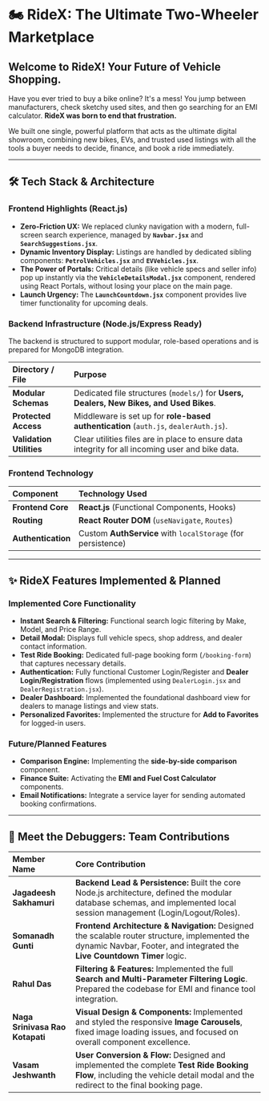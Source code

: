 # 🏍️ RideX: The Ultimate Two-Wheeler Marketplace

## Welcome to RideX! Your Future of Vehicle Shopping.


Have you ever tried to buy a bike online? It's a mess! You jump between manufacturers, check sketchy used sites, and then go searching for an EMI calculator. **RideX was born to end that frustration.**

We built one single, powerful platform that acts as the ultimate digital showroom, combining new bikes, EVs, and trusted used listings with all the tools a buyer needs to decide, finance, and book a ride immediately.

---

## 🛠️ Tech Stack & Architecture

### Frontend Highlights (React.js)
* **Zero-Friction UX:** We replaced clunky navigation with a modern, full-screen search experience, managed by **`Navbar.jsx`** and **`SearchSuggestions.jsx`**.
* **Dynamic Inventory Display:** Listings are handled by dedicated sibling components: **`PetrolVehicles.jsx`** and **`EVVehicles.jsx`**.
* **The Power of Portals:** Critical details (like vehicle specs and seller info) pop up instantly via the **`VehicleDetailsModal.jsx`** component, rendered using React Portals, without losing your place on the main page.
* **Launch Urgency:** The **`LaunchCountdown.jsx`** component provides live timer functionality for upcoming deals.

### Backend Infrastructure (Node.js/Express Ready)
The backend is structured to support modular, role-based operations and is prepared for MongoDB integration.

| Directory / File | Purpose |
| :--- | :--- |
| **Modular Schemas** | Dedicated file structures (`models/`) for **Users, Dealers, New Bikes, and Used Bikes**. |
| **Protected Access** | Middleware is set up for **role-based authentication** (`auth.js`, `dealerAuth.js`). |
| **Validation Utilities** | Clear utilities files are in place to ensure data integrity for all incoming user and bike data. |

### Frontend Technology
| Component | Technology Used |
| :--- | :--- |
| **Frontend Core** | **React.js** (Functional Components, Hooks) |
| **Routing** | **React Router DOM** (`useNavigate`, `Routes`) |
| **Authentication** | Custom **AuthService** with `localStorage` (for persistence) |

---

## ✨ RideX Features Implemented & Planned

### Implemented Core Functionality
* **Instant Search & Filtering:** Functional search logic filtering by Make, Model, and Price Range.
* **Detail Modal:** Displays full vehicle specs, shop address, and dealer contact information.
* **Test Ride Booking:** Dedicated full-page booking form (`/booking-form`) that captures necessary details.
* **Authentication:** Fully functional Customer Login/Register and **Dealer Login/Registration** flows (implemented using `DealerLogin.jsx` and `DealerRegistration.jsx`).
* **Dealer Dashboard:** Implemented the foundational dashboard view for dealers to manage listings and view stats.
* **Personalized Favorites:** Implemented the structure for **Add to Favorites** for logged-in users.

### Future/Planned Features
* **Comparison Engine:** Implementing the **side-by-side comparison** component.
* **Finance Suite:** Activating the **EMI and Fuel Cost Calculator** components.
* **Email Notifications:** Integrate a service layer for sending automated booking confirmations.

---

## 👥 Meet the Debuggers: Team Contributions

| Member Name | Core Contribution |
| :--- | :--- |
| **Jagadeesh Sakhamuri** | **Backend Lead & Persistence:** Built the core Node.js architecture, defined the modular database schemas, and implemented local session management (Login/Logout/Roles). |
| **Somanadh Gunti** | **Frontend Architecture & Navigation:** Designed the scalable router structure, implemented the dynamic Navbar, Footer, and integrated the **Live Countdown Timer** logic. |
| **Rahul Das** | **Filtering & Features:** Implemented the full **Search and Multi-Parameter Filtering Logic**. Prepared the codebase for EMI and finance tool integration. |
| **Naga Srinivasa Rao Kotapati** | **Visual Design & Components:** Implemented and styled the responsive **Image Carousels**, fixed image loading issues, and focused on overall component excellence. |
| **Vasam Jeshwanth** | **User Conversion & Flow:** Designed and implemented the complete **Test Ride Booking Flow**, including the vehicle detail modal and the redirect to the final booking page. |
